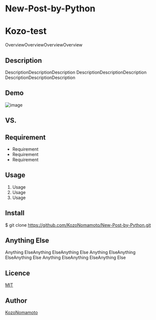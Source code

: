 # New-Post-by-Python
Kozo-test
====

OverviewOverviewOverviewOverview

## Description
DescriptionDescriptionDescription
DescriptionDescriptionDescription
DescriptionDescriptionDescription

## Demo
![image](https://user-images.githubusercontent.com/74193229/102681065-b8eef280-4201-11eb-9ce8-e2c66d3b4e21.png)


## VS.

## Requirement
- Requirement
- Requirement
- Requirement

## Usage
1. Usage
2. Usage
3. Usage

## Install
$ git clone https://github.com/KozoNomamoto/New-Post-by-Python.git

## Anything Else
Anything ElseAnything ElseAnything Else
Anything ElseAnything ElseAnything Else
Anything ElseAnything ElseAnything Else

## Licence

[MIT](LICENSE)

## Author

[KozoNomamoto](https://github.com/KozoNomamoto/New-Post-by-Python.git)

